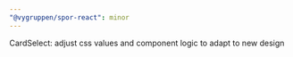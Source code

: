 ```yaml
---
"@vygruppen/spor-react": minor
---
```


CardSelect: adjust css values and component logic to adapt to new design
